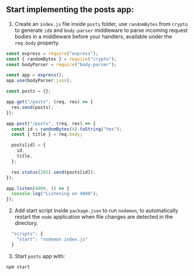 ## Start implementing the posts app:

1. Create an `index.js` file inside `posts` folder, use `randomBytes` from `crypto` to generate `id`s and `body-parser` middleware to parse incoming request bodies in a middleware before your handlers, available under the `req.body` property.

```js
const express = require("express");
const { randomBytes } = require("crypto");
const bodyParser = require("body-parser");

const app = express();
app.use(bodyParser.json);

const posts = {};

app.get("/posts", (req, res) => {
  res.send(posts);
});

app.post("/posts", (req, res) => {
  const id = randomBytes(4).toString("hex");
  const { title } = req.body;

  posts[id] = {
    id,
    title,
  };

  res.status(201).send(posts[id]);
});

app.listen(4000, () => {
  console.log("Listening on 4000");
});
```

2. Add start script inside `package.json` to run `nodemon`, to automatically restart the `node` application when file changes are detected in the directory.

```js
  "scripts": {
    "start": "nodemon index.js"
  }
```

3. Start `posts` app with:

```shell
npm start
```
